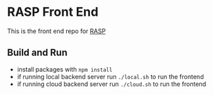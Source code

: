 # RASP Front End
This is the front end repo for [RASP](https://github.com/abeeds/RASP)

## Build and Run
- install packages with `npm install`
- if running local backend server run `./local.sh` to run the frontend
- if running cloud backend server run `./cloud.sh` to run the frontend
